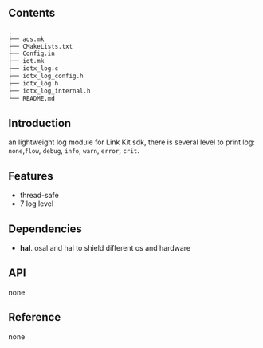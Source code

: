 ## Contents

```sh
.
├── aos.mk
├── CMakeLists.txt
├── Config.in
├── iot.mk
├── iotx_log.c
├── iotx_log_config.h
├── iotx_log.h
├── iotx_log_internal.h
└── README.md
```

## Introduction

an lightweight log module for Link Kit sdk, there is several level to print log: `none`,`flow`, `debug`, `info`, `warn`, `error`, `crit`.

## Features
* thread-safe
* 7 log level

## Dependencies
- **hal**. osal and hal to shield different os and hardware

## API
none

## Reference
none


